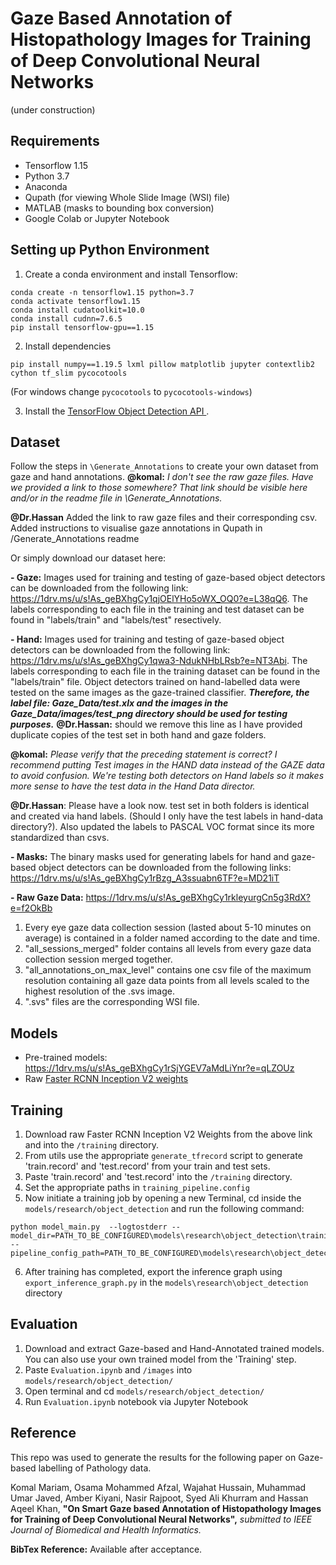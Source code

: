# Gaze Based Annotation of Histopathology Images for Training of Deep Convolutional Neural Networks
(under construction)

## Requirements
- Tensorflow 1.15
- Python 3.7
- Anaconda
- Qupath (for viewing Whole Slide Image (WSI) file)
- MATLAB (masks to bounding box conversion)
- Google Colab or Jupyter Notebook

## Setting up Python Environment
1) Create a conda environment and install Tensorflow:
```
conda create -n tensorflow1.15 python=3.7
conda activate tensorflow1.15
conda install cudatoolkit=10.0
conda install cudnn=7.6.5
pip install tensorflow-gpu==1.15
```
2) Install dependencies
```
pip install numpy==1.19.5 lxml pillow matplotlib jupyter contextlib2 cython tf_slim pycocotools
```
(For windows change `pycocotools` to `pycocotools-windows`)


3) Install the [TensorFlow Object Detection API ](https://github.com/tensorflow/models/blob/master/research/object_detection/g3doc/tf1.md).
## Dataset
Follow the steps in `\Generate_Annotations` to create your own dataset from gaze and hand annotations. **@komal:** *I don't see the raw gaze files. Have we provided a link to those somewhere? That link should be visible here and/or in the readme file in \Generate_Annotations.*

**@Dr.Hassan** Added the link to raw gaze files and their corresponding csv. Added instructions to visualise gaze annotations in Qupath in /Generate_Annotations readme

Or simply download our dataset here:

**- Gaze:** Images used for training and testing of gaze-based object detectors can be downloaded from the following link: https://1drv.ms/u/s!As_geBXhgCy1qjOElYHo5oWX_OQ0?e=L38qQ6. The labels corresponding to each file in the training and test dataset can be found in "labels/train" and "labels/test" resectively. 

**- Hand:** Images used for training and testing of gaze-based object detectors can be downloaded from the following link: https://1drv.ms/u/s!As_geBXhgCy1qwa3-NdukNHbLRsb?e=NT3Abi. The labels corresponding to each file in the training dataset can be found in the "labels/train" file. Object detectors trained on hand-labelled data were tested on the same images as the gaze-trained classifier. ***Therefore, the label file: *Gaze_Data/test.xlx* and the images in the *Gaze_Data/images/test_png* directory should be used for testing purposes.*** **@Dr.Hassan:** should we remove this line as I have provided duplicate copies of the test set in both hand and gaze folders.

**@komal:** *Please verify that the preceding statement is correct? I recommend putting Test images in the HAND data instead of the GAZE data to avoid confusion. We're testing both detectors on Hand labels so it makes more sense to have the test data in the Hand Data director.*

**@Dr.Hassan**: Please have a look now. test set in both folders is identical and created via hand labels. (Should I only have the test labels in hand-data directory?). Also updated the labels to PASCAL VOC format since its more standardized than csvs. 

**- Masks:** The binary masks used for generating labels for hand and gaze-based object detectors can be downloaded from the following links: https://1drv.ms/u/s!As_geBXhgCy1rBzg_A3ssuabn6TF?e=MD21iT

**- Raw Gaze Data:** https://1drv.ms/u/s!As_geBXhgCy1rkleyurgCn5g3RdX?e=f2OkBb
   1) Every eye gaze data collection session (lasted about 5-10 minutes on average) is contained in a folder named according to the date and time. 
   2) "all_sessions_merged" folder contains all levels from every gaze data collection session merged together.
   3) "all_annotations_on_max_level" contains one csv file of the maximum resolution containing all gaze data points from all levels scaled to the highest resolution of the .svs image.
   4) ".svs" files are the corresponding WSI file.



## Models
- Pre-trained models: https://1drv.ms/u/s!As_geBXhgCy1rSjYGEV7aMdLiYnr?e=qLZOUz
- Raw [Faster RCNN Inception V2 weights](http://download.tensorflow.org/models/object_detection/faster_rcnn_inception_v2_coco_2018_01_28.tar.gz) 

## Training
1. Download raw Faster RCNN Inception V2 Weights from the above link and into the `/training` directory.
2. From utils use the appropriate `generate_tfrecord` script to generate 'train.record' and 'test.record' from your train and test sets.
3. Paste 'train.record' and 'test.record' into the `/training` directory.
4. Set the appropriate paths in `training_pipeline.config`
5. Now initiate a training job by opening a new Terminal, cd inside the `models/research/object_detection` and run the following command:
```
python model_main.py  --logtostderr --model_dir=PATH_TO_BE_CONFIGURED\models\research\object_detection\training\faster_rcnn_inception_v2_coco_2018_01_28 --pipeline_config_path=PATH_TO_BE_CONFIGURED\models\research\object_detection\training\training_pipeline.config           
```
6. After training has completed, export the inference graph using `export_inference_graph.py` in the `models\research\object_detection` directory

## Evaluation
1. Download and extract Gaze-based and Hand-Annotated trained models. You can also use your own trained model from the 'Training' step.
2. Paste `Evaluation.ipynb` and `/images` into `models/research/object_detection/`
3. Open terminal and cd `models/research/object_detection/` 
4. Run `Evaluation.ipynb` notebook via Jupyter Notebook

## Reference
This repo was used to generate the results for the following paper on Gaze-based labelling of Pathology data. 
   
   Komal Mariam, Osama Mohammed Afzal, Wajahat Hussain, Muhammad Umar Javed, Amber Kiyani, Nasir Rajpoot, Syed Ali Khurram and Hassan Aqeel Khan, **"On Smart Gaze based Annotation of Histopathology Images for Training of Deep Convolutional Neural Networks",** *submitted to IEEE Journal of Biomedical and Health Informatics.*


**BibTex Reference:** Available after acceptance.
